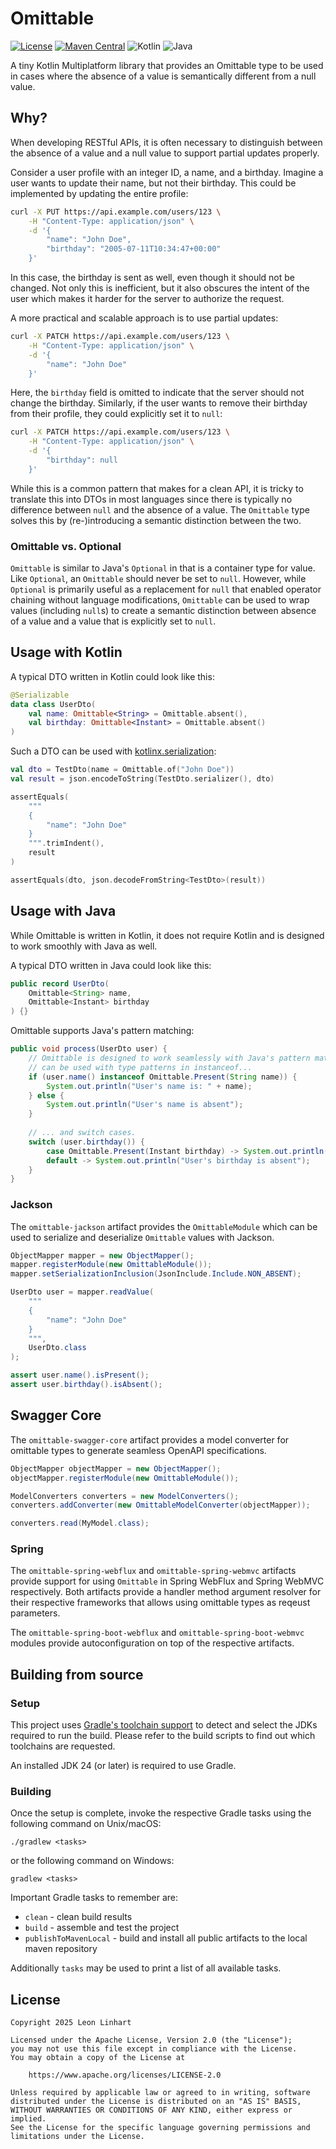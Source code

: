 # Omittable

[![License](https://img.shields.io/badge/license-Apache%202.0-yellowgreen.svg?style=for-the-badge&label=License)](https://github.com/Osmerion/Omittable/blob/master/LICENSE)
[![Maven Central](https://img.shields.io/maven-central/v/com.osmerion.omittable/omittable.svg?style=for-the-badge&label=Maven%20Central)](https://maven-badges.herokuapp.com/maven-central/com.osmerion.omittable/omittable)
![Kotlin](https://img.shields.io/badge/Kotlin-2%2E2-green.svg?style=for-the-badge&color=a97bff&logo=Kotlin)
![Java](https://img.shields.io/badge/Java-17-green.svg?style=for-the-badge&color=b07219&logo=Java)

A tiny Kotlin Multiplatform library that provides an Omittable type to be used
in cases where the absence of a value is semantically different from a null
value.


## Why?

When developing RESTful APIs, it is often necessary to distinguish between the
absence of a value and a null value to support partial updates properly.

Consider a user profile with an integer ID, a name, and a birthday. Imagine a
user wants to update their name, but not their birthday. This could be
implemented by updating the entire profile:

```sh
curl -X PUT https://api.example.com/users/123 \
    -H "Content-Type: application/json" \
    -d '{
        "name": "John Doe",
        "birthday": "2005-07-11T10:34:47+00:00"
    }'
```

In this case, the birthday is sent as well, even though it should not be
changed. Not only this is inefficient, but it also obscures the intent of the
user which makes it harder for the server to authorize the request.

A more practical and scalable approach is to use partial updates:

```sh
curl -X PATCH https://api.example.com/users/123 \
    -H "Content-Type: application/json" \
    -d '{
        "name": "John Doe"
    }'
```

Here, the `birthday` field is omitted to indicate that the server should not
change the birthday. Similarly, if the user wants to remove their birthday from
their profile, they could explicitly set it to `null`:

```sh
curl -X PATCH https://api.example.com/users/123 \
    -H "Content-Type: application/json" \
    -d '{
        "birthday": null
    }'
```

While this is a common pattern that makes for a clean API, it is tricky to
translate this into DTOs in most languages since there is typically no
difference between `null` and the absence of a value. The `Omittable` type
solves this by (re-)introducing a semantic distinction between the two.


### Omittable vs. Optional

`Omittable` is similar to Java's `Optional` in that is a container type for
value. Like `Optional`, an `Omittable` should never be set to `null`. However,
while `Optional` is primarily useful as a replacement for `null` that enabled
operator chaining without language modifications, `Omittable` can be used to
wrap values (including `null`s) to create a semantic distinction between absence
of a value and a value that is explicitly set to `null`.


## Usage with Kotlin

A typical DTO written in Kotlin could look like this:

```kotlin
@Serializable
data class UserDto(
    val name: Omittable<String> = Omittable.absent(),
    val birthday: Omittable<Instant> = Omittable.absent()
)
```

Such a DTO can be used with [kotlinx.serialization](https://github.com/Kotlin/kotlinx.serialization):

```kotlin
val dto = TestDto(name = Omittable.of("John Doe"))
val result = json.encodeToString(TestDto.serializer(), dto)

assertEquals(
    """
    {
        "name": "John Doe"
    }
    """.trimIndent(),
    result
)

assertEquals(dto, json.decodeFromString<TestDto>(result))
```


## Usage with Java

While Omittable is written in Kotlin, it does not require Kotlin and is designed
to work smoothly with Java as well.

A typical DTO written in Java could look like this:

```java
public record UserDto(
    Omittable<String> name,
    Omittable<Instant> birthday
) {}
```

Omittable supports Java's pattern matching:

```java
public void process(UserDto user) {
    // Omittable is designed to work seamlessly with Java's pattern matching and
    // can be used with type patterns in instanceof...
    if (user.name() instanceof Omittable.Present(String name)) {
        System.out.println("User's name is: " + name);
    } else {
        System.out.println("User's name is absent");
    }
    
    // ... and switch cases.
    switch (user.birthday()) {
        case Omittable.Present(Instant birthday) -> System.out.println("User's birthday is: " + birthday);
        default -> System.out.println("User's birthday is absent");
    }
}
```


### Jackson

The `omittable-jackson` artifact provides the `OmittableModule` which can be
used to serialize and deserialize `Omittable` values with Jackson.

```java
ObjectMapper mapper = new ObjectMapper();
mapper.registerModule(new OmittableModule());
mapper.setSerializationInclusion(JsonInclude.Include.NON_ABSENT);

UserDto user = mapper.readValue(
    """
    {
        "name": "John Doe"
    }
    """,
    UserDto.class
);

assert user.name().isPresent();
assert user.birthday().isAbsent();
```


## Swagger Core

The `omittable-swagger-core` artifact provides a model converter for omittable
types to generate seamless OpenAPI specifications.

```java
ObjectMapper objectMapper = new ObjectMapper();
objectMapper.registerModule(new OmittableModule());

ModelConverters converters = new ModelConverters();
converters.addConverter(new OmittableModelConverter(objectMapper));

converters.read(MyModel.class);
```


### Spring

The `omittable-spring-webflux` and `omittable-spring-webmvc` artifacts provide
support for using `Omittable` in Spring WebFlux and Spring WebMVC respectively.
Both artifacts provide a handler method argument resolver for their respective
frameworks that allows using omittable types as reqeust parameters.

The `omittable-spring-boot-webflux` and `omittable-spring-boot-webmvc` modules
provide autoconfiguration on top of the respective artifacts.


## Building from source

### Setup

This project uses [Gradle's toolchain support](https://docs.gradle.org/current/userguide/toolchains.html)
to detect and select the JDKs required to run the build. Please refer to the
build scripts to find out which toolchains are requested.

An installed JDK 24 (or later) is required to use Gradle.

### Building

Once the setup is complete, invoke the respective Gradle tasks using the
following command on Unix/macOS:

    ./gradlew <tasks>

or the following command on Windows:

    gradlew <tasks>

Important Gradle tasks to remember are:
- `clean`                   - clean build results
- `build`                   - assemble and test the project
- `publishToMavenLocal`     - build and install all public artifacts to the
                              local maven repository

Additionally `tasks` may be used to print a list of all available tasks.


## License

```
Copyright 2025 Leon Linhart

Licensed under the Apache License, Version 2.0 (the "License");
you may not use this file except in compliance with the License.
You may obtain a copy of the License at

    https://www.apache.org/licenses/LICENSE-2.0

Unless required by applicable law or agreed to in writing, software
distributed under the License is distributed on an "AS IS" BASIS,
WITHOUT WARRANTIES OR CONDITIONS OF ANY KIND, either express or implied.
See the License for the specific language governing permissions and
limitations under the License.
```
